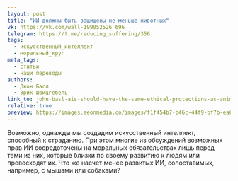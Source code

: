 ```yaml
---
layout: post
title: "ИИ должны быть защищены не меньше животных"
vk: https://vk.com/wall-199052526_696
telegram: https://t.me/reducing_suffering/356
tags:
  - искусственный_интеллект
  - моральный_круг
meta_tags:
  - статьи
  - наши_переводы
authors:
  - Джон Басл 
  - Эрик Швицгебель
link_to: john-basl-ais-should-have-the-same-ethical-protections-as-animals.html
relative: true
preview: https://images.aeonmedia.co/images/f1f454b7-b46c-44f9-bf7b-ea6667b1adef/sized-robot-dog.jpg?width=828&quality=75&format=auto
---
```

Возможно, однажды мы создадим искусственный интеллект, способный к страданию. При этом многие из обсуждений возможных прав ИИ сосредоточены на моральных обязательствах лишь перед теми из них, которые близки по своему развитию к людям или превосходят их. Что же насчет менее развитых ИИ, сопоставимых, например, с мышами или собаками?
